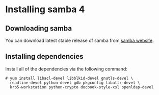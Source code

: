 Installing samba 4
====

Downloading samba
----
You can download latest stable release of samba from [samba website](https://www.samba.org/).

Installing dependencies
----
Install all of the dependencies via the following command:
```
# yum install libacl-devel libblkid-devel gnutls-devel \
  readline-devel python-devel gdb pkgconfig libattr-devel \
  krb5-workstation python-crypto docbook-style-xsl openldap-devel
```
